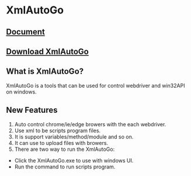 # XmlAutoGo

## <a href="#">Document</a>

## <a href="#">Download XmlAutoGo</a>

## What is XmlAutoGo?
XmlAutoGo is a tools that can be used for control webdriver and win32API on windows.

## New Features
 1. Auto control chrome/ie/edge browers with the each webdriver.
 2. Use xml to be scripts program files.
 3. It is support variables/method/module and so on.
 4. It can use to upload files with browers.
 5. There are two way to run the XmlAutoGo:
   * Click the XmlAutoGo.exe to use with windows UI.
   * Run the command to run scripts program.
   